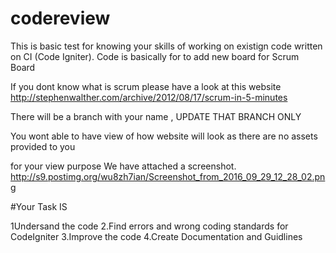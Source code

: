 # codereview
This is basic test for knowing your skills of working on existign code written on CI (Code Igniter).
Code is basically for to add new board for Scrum Board

If you dont know what is scrum please have a look at this website http://stephenwalther.com/archive/2012/08/17/scrum-in-5-minutes

There will be a branch with your name , UPDATE THAT BRANCH ONLY

You wont able to have view of how website will look as there are no assets provided to you

for your view purpose We have attached a screenshot.
http://s9.postimg.org/wu8zh7ian/Screenshot_from_2016_09_29_12_28_02.png


#Your Task IS

1Undersand the code
2.Find errors and wrong coding standards for CodeIgniter
3.Improve the code 
4.Create Documentation and Guidlines






